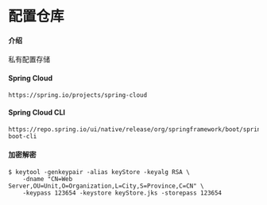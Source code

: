 # 配置仓库

#### 介绍
私有配置存储

#### Spring Cloud
```
https://spring.io/projects/spring-cloud
```

#### Spring Cloud CLI 

```
https://repo.spring.io/ui/native/release/org/springframework/boot/spring-boot-cli
```

#### 加密解密

```
$ keytool -genkeypair -alias keyStore -keyalg RSA \
    -dname "CN=Web Server,OU=Unit,O=Organization,L=City,S=Province,C=CN" \
    -keypass 123654 -keystore keyStore.jks -storepass 123654
```